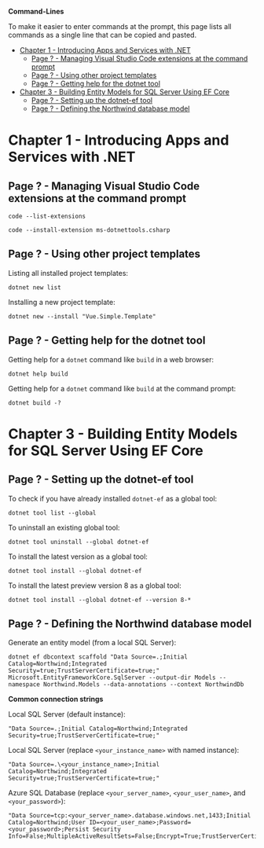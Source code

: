 **Command-Lines**

To make it easier to enter commands at the prompt, this page lists all commands as a single line that can be copied and pasted. 

- [Chapter 1 - Introducing Apps and Services with .NET](#chapter-1---introducing-apps-and-services-with-net)
  - [Page ? - Managing Visual Studio Code extensions at the command prompt](#page----managing-visual-studio-code-extensions-at-the-command-prompt)
  - [Page ? - Using other project templates](#page----using-other-project-templates)
  - [Page ? - Getting help for the dotnet tool](#page----getting-help-for-the-dotnet-tool)
- [Chapter 3 - Building Entity Models for SQL Server Using EF Core](#chapter-3---building-entity-models-for-sql-server-using-ef-core)
  - [Page ? - Setting up the dotnet-ef tool](#page----setting-up-the-dotnet-ef-tool)
  - [Page ? - Defining the Northwind database model](#page----defining-the-northwind-database-model)

# Chapter 1 - Introducing Apps and Services with .NET

## Page ? - Managing Visual Studio Code extensions at the command prompt

```
code --list-extensions
```

```
code --install-extension ms-dotnettools.csharp
```

## Page ? - Using other project templates

Listing all installed project templates:
```
dotnet new list
```

Installing a new project template:
```
dotnet new --install "Vue.Simple.Template"
```

## Page ? - Getting help for the dotnet tool

Getting help for a `dotnet` command like `build` in a web browser:
```
dotnet help build
```

Getting help for a `dotnet` command like `build` at the command prompt:
```
dotnet build -?
```

# Chapter 3 - Building Entity Models for SQL Server Using EF Core

## Page ? - Setting up the dotnet-ef tool

To check if you have already installed `dotnet-ef` as a global tool:
```
dotnet tool list --global
```

To uninstall an existing global tool:
```
dotnet tool uninstall --global dotnet-ef
```

To install the latest version as a global tool:
```
dotnet tool install --global dotnet-ef
```

To install the latest preview version 8 as a global tool:
```
dotnet tool install --global dotnet-ef --version 8-*
```

## Page ? - Defining the Northwind database model

Generate an entity model (from a local SQL Server):
```
dotnet ef dbcontext scaffold "Data Source=.;Initial Catalog=Northwind;Integrated Security=true;TrustServerCertificate=true;" Microsoft.EntityFrameworkCore.SqlServer --output-dir Models --namespace Northwind.Models --data-annotations --context NorthwindDb
```

**Common connection strings**

Local SQL Server (default instance):
```
"Data Source=.;Initial Catalog=Northwind;Integrated Security=true;TrustServerCertificate=true;"
```

Local SQL Server (replace `<your_instance_name>` with named instance):
```
"Data Source=.\<your_instance_name>;Initial Catalog=Northwind;Integrated Security=true;TrustServerCertificate=true;"
```

Azure SQL Database (replace `<your_server_name>`, `<your_user_name>`, and `<your_password>`):
```
"Data Source=tcp:<your_server_name>.database.windows.net,1433;Initial Catalog=Northwind;User ID=<your_user_name>;Password=<your_password>;Persist Security Info=False;MultipleActiveResultSets=False;Encrypt=True;TrustServerCertificate=False;"
```

